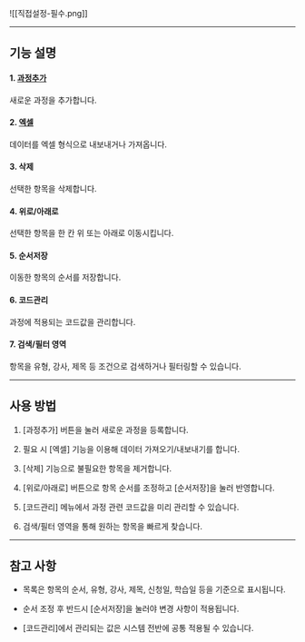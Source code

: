 ![[직접설정-필수.png]]

---
## 기능 설명

#### 1. [과정추가](추천-과정추가.md)

새로운 과정을 추가합니다.

#### 2. [엑셀](엑셀.md)

데이터를 엑셀 형식으로 내보내거나 가져옵니다.

#### 3. 삭제

선택한 항목을 삭제합니다.

#### 4. 위로/아래로

선택한 항목을 한 칸 위 또는 아래로 이동시킵니다.

#### 5. 순서저장

이동한 항목의 순서를 저장합니다.

#### 6. 코드관리

과정에 적용되는 코드값을 관리합니다.

#### 7. 검색/필터 영역

항목을 유형, 강사, 제목 등 조건으로 검색하거나 필터링할 수 있습니다.

---

## 사용 방법

1. [과정추가] 버튼을 눌러 새로운 과정을 등록합니다.
    
2. 필요 시 [엑셀] 기능을 이용해 데이터 가져오기/내보내기를 합니다.
    
3. [삭제] 기능으로 불필요한 항목을 제거합니다.
    
4. [위로/아래로] 버튼으로 항목 순서를 조정하고 [순서저장]을 눌러 반영합니다.
    
5. [코드관리] 메뉴에서 과정 관련 코드값을 미리 관리할 수 있습니다.
    
6. 검색/필터 영역을 통해 원하는 항목을 빠르게 찾습니다.
    

---

## 참고 사항

- 목록은 항목의 순서, 유형, 강사, 제목, 신청일, 학습일 등을 기준으로 표시됩니다.
    
- 순서 조정 후 반드시 [순서저장]을 눌러야 변경 사항이 적용됩니다.
    
- [코드관리]에서 관리되는 값은 시스템 전반에 공통 적용될 수 있습니다.